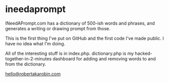 ineedaprompt
============
INeedAPrompt.com has a dictionary of 500-ish words and phrases, and generates a writing or drawing prompt from those.

This is the first thing I've put on GitHub and the first code I've made public. I have no idea what I'm doing.

All of the interesting stuff is in index.php. dictionary.php is my hacked-together-in-2-minutes dashboard for adding and removing words to and from the dictionary.

hello@robertakarobin.com
